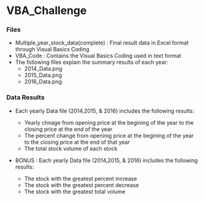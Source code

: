 # VBA_Challenge

### Files
 * Multiple_year_stock_data(complete) : Final result data in Excel format through Visual Basics Coding
 * VBA_Code : Contains the Visual Basics Coding used in text format
 * The following files explain the summary results of each year:
    * 2014_Data.png
    * 2015_Data.png
    * 2016_Data.png

### Data Results
  * Each yearly Data file (2014,2015, & 2016) includes the following results:
    * Yearly chnage from opening price at the begining of the year to the closing price at the end of the year
    * The percent change from openinig price at the begining of the year to the closing price at the end of that year
    * The total stock volume of each stock
    
  * BONUS : Each yearly Data file (2014,2015, & 2016) includes the following results:
    * The stock with the greatest percent increase
    * The stock with the greatest percent decrease
    * The stock with the greatest total volume
  

